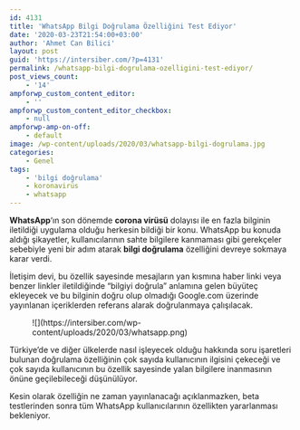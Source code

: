 ```yaml
---
id: 4131
title: 'WhatsApp Bilgi Doğrulama Özelliğini Test Ediyor'
date: '2020-03-23T21:54:00+03:00'
author: 'Ahmet Can Bilici'
layout: post
guid: 'https://intersiber.com/?p=4131'
permalink: /whatsapp-bilgi-dogrulama-ozelligini-test-ediyor/
post_views_count:
    - '14'
ampforwp_custom_content_editor:
    - ''
ampforwp_custom_content_editor_checkbox:
    - null
ampforwp-amp-on-off:
    - default
image: /wp-content/uploads/2020/03/whatsapp-bilgi-dogrulama.jpg
categories:
    - Genel
tags:
    - 'bilgi doğrulama'
    - koronavirüs
    - whatsapp
---
```


**WhatsApp**‘ın son dönemde **corona virüsü** dolayısı ile en fazla bilginin iletildiği uygulama olduğu herkesin bildiği bir konu. WhatsApp bu konuda aldığı şikayetler, kullanıcılarının sahte bilgilere kanmaması gibi gerekçeler sebebiyle yeni bir adım atarak **bilgi doğrulama** özelliğini devreye sokmaya karar verdi.

İletişim devi, bu özellik sayesinde mesajların yan kısmına haber linki veya benzer linkler iletildiğinde “bilgiyi doğrula” anlamına gelen büyüteç ekleyecek ve bu bilginin doğru olup olmadığı Google.com üzerinde yayınlanan içeriklerden referans alarak doğrulanmaya çalışılacak.

<figure class="wp-block-image size-large">![](https://intersiber.com/wp-content/uploads/2020/03/whatsapp.png)</figure>Türkiye’de ve diğer ülkelerde nasıl işleyecek olduğu hakkında soru işaretleri bulunan doğrulama özelliğinin çok sayıda kullanıcının ilgisini çekeceği ve çok sayıda kullanıcının bu özellik sayesinde yalan bilgilere inanmasının önüne geçilebileceği düşünülüyor.

Kesin olarak özelliğin ne zaman yayınlanacağı açıklanmazken, beta testlerinden sonra tüm WhatsApp kullanıcılarının özellikten yararlanması bekleniyor.